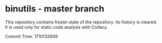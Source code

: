 # binutils - master branch

This repository contains frozen state of the repository.
Its history is cleared. It is used only for static code
analysis with Codacy.

Commit Time: 1710132609